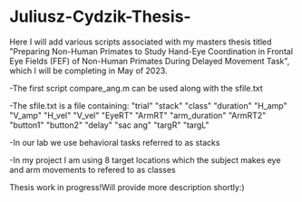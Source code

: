 # Juliusz-Cydzik-Thesis-
Here I will add various scripts associated with my masters thesis titled "Preparing Non-Human Primates to Study Hand-Eye Coordination in Frontal Eye Fields (FEF) of 
Non-Human Primates During Delayed Movement Task", which I will be completing in  May of 2023.

-The first script compare_ang.m can be used along with the sfile.txt


-The sfile.txt is a file containing: 
"trial" "stack" "class" "duration" "H_amp" "V_amp" "H_vel" "V_vel" "EyeRT" "ArmRT" "arm_duration" "ArmRT2" "button1" "button2" "delay" "sac ang" "targR" "targL"


-In our lab we use behavioral tasks referred to as stacks 

-In my project I am using 8 target locations which the subject makes eye and arm movements to refered to as classes  

Thesis work in progress!Will provide more description shortly:)

